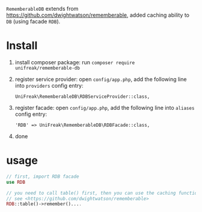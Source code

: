 `RememberableDB` extends from <https://github.com/dwightwatson/rememberable>, added caching ability to `DB` (using facade `RDB`).

# Install

1. install composer package: run `composer require unifreak/rememberable-db`
2. register service provider: open `config/app.php`, add the following line into `providers` config entry:

    `UniFreak\RememberableDB\RDBServiceProvider::class,`

3. register facade: open `config/app.php`, add the following line into `aliases` config entry:

    `'RDB' => UniFreak\RememberableDB\RDBFacade::class,`

4. done

# usage

```php
// first, import RDB facade
use RDB

// you need to call table() first, then you can use the caching functions
// see <https://github.com/dwightwatson/rememberable>
RDB::table()->remember()....
```

